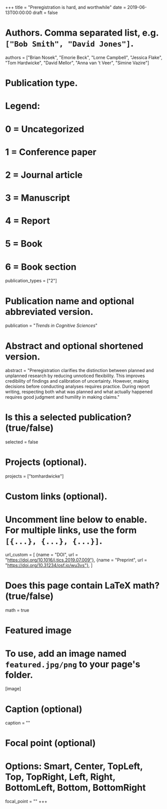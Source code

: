 +++
title = "Preregistration is hard, and worthwhile"
date = 2019-06-13T00:00:00
draft = false

# Authors. Comma separated list, e.g. `["Bob Smith", "David Jones"]`.
authors = ["Brian Nosek", "Emorie Beck", "Lorne Campbell", "Jessica Flake", "Tom Hardwicke", "David Mellor", "Anna van ’t Veer", "Simine Vazire"]

# Publication type.
# Legend:
# 0 = Uncategorized
# 1 = Conference paper
# 2 = Journal article
# 3 = Manuscript
# 4 = Report
# 5 = Book
# 6 = Book section
publication_types = ["2"]

# Publication name and optional abbreviated version.
publication = "*Trends in Cognitive Sciences*"

# Abstract and optional shortened version.
abstract = "Preregistration clarifies the distinction between planned and unplanned research by reducing unnoticed flexibility. This improves credibility of findings and calibration of uncertainty. However, making decisions before conducting analyses requires practice. During report writing, respecting both what was planned and what actually happened requires good judgment and humility in making claims."

# Is this a selected publication? (true/false)
selected = false

# Projects (optional).
projects = ["tomhardwicke"]

# Custom links (optional).
#   Uncomment line below to enable. For multiple links, use the form `[{...}, {...}, {...}]`.
url_custom = [
{name = "DOI", url = "https://doi.org/10.1016/j.tics.2019.07.009"},
{name = "Preprint", url = "https://doi.org/10.31234/osf.io/wu3vs"},
]

# Does this page contain LaTeX math? (true/false)
math = true

# Featured image
# To use, add an image named `featured.jpg/png` to your page's folder. 
[image]
  # Caption (optional)
  caption = ""

  # Focal point (optional)
  # Options: Smart, Center, TopLeft, Top, TopRight, Left, Right, BottomLeft, Bottom, BottomRight
  focal_point = ""
+++
